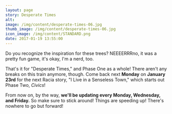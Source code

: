 ```yaml
---
layout: page
story: Desperate Times
alt:
image: /img/content/desperate-times-06.jpg
thumb_image: /img/content/desperate-times-06.jpg
icon_image: /img/content/STANDARD.png
date: 2017-01-19 13:55:00
---
```



Do you recognize the inspiration for these trees? NEEEERRRno, it was a pretty fun game, it's okay, I'm a nerd, too.

That's it for "Desperate Times," and Phase One as a whole! There aren't any breaks on this train anymore, though. Come back next **Monday** on **January 23rd** for the next Racia story, "I Live in a Senseless Town," which starts out Phase Two, *Civics*!

From now on, by the way, **we'll be updating every Monday, Wednesday, and Friday.** So make sure to stick around! Things are speeding up! There's nowhere to go but forward!